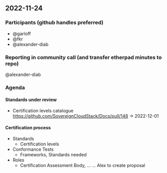 ## 2022-11-24

### Participants (github handles preferred)
* @garloff
* @fkr
* @alexander-diab

### Reporting in community call (and transfer etherpad minutes to repo)
@alexander-diab

### Agenda

#### Standards under review
* Certification levels catalogue https://github.com/SovereignCloudStack/Docs/pull/148
	-> 2022-12-01

#### Certification process
* Standards
	- Certification levels
* Conformance Tests
	- Frameworks, Standards needed
* Roles
	- Certification Assessment Body, ...
	...
Alex to create proposal
